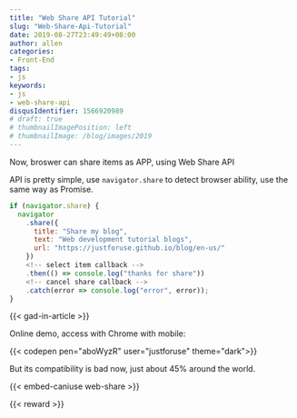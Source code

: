 ```yaml
---
title: "Web Share API Tutorial"
slug: "Web-Share-Api-Tutorial"
date: 2019-08-27T23:49:49+08:00
author: allen
categories:
- Front-End
tags:
- js
keywords:
- js
- web-share-api
disqusIdentifier: 1566920989
# draft: true
# thumbnailImagePosition: left
# thumbnailImage: /blog/images/2019
---
```


Now, broswer can share items as APP, using Web Share API
<!--more-->

API is pretty simple, use `navigator.share` to detect browser ability, use the same way as Promise.

```js
if (navigator.share) {
  navigator
    .share({
      title: "Share my blog",
      text: "Web development tutorial blogs",
      url: "https://justforuse.github.io/blog/en-us/"
    })
    <!-- select item callback -->
    .then(() => console.log("thanks for share"))
    <!-- cancel share callback -->
    .catch(error => console.log("error", error));
}
```

{{< gad-in-article >}}

Online demo, access with Chrome with mobile:

{{< codepen pen="aboWyzR" user="justforuse" theme="dark">}}

But its compatibility is bad now, just about 45% around the world.

{{< embed-caniuse web-share >}}

{{< reward >}}
